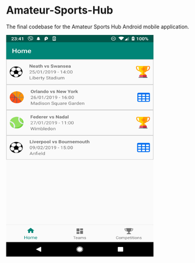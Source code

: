 # Amateur-Sports-Hub
The final codebase for the Amateur Sports Hub Android mobile application.

<img src="https://raw.githubusercontent.com/Jedclark/Amateur-Sports-Hub/master/Screenshot_20190125-234113.png" height="600" width="400"></img>
